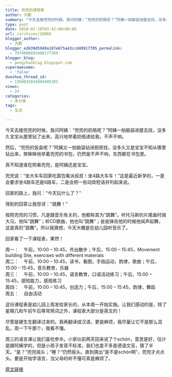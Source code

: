 ```yaml
---
title: 兜兜的课程表
author: 大鹏
summary: "今天去接兜兜的时候，我问阿姨：“兜兜的奶瓶呢？”阿姨一拍脑袋进屋去找，没多久宝宝从屋里钻了出来，高兴地举着奶瓶递给我，不声不响。"
type: post
date: 2010-02-10T03:42:00+00:00
url: /archives/10868
blogger_author:
  - 大鹏
blogger_e2639d5949a187e675a43ccd40917705_permalink:
  - 7974080603408177269
blogger_blog:
  - pengzhaoblog.blogspot.com
superawesome:
  - 'false'
duoshuo_thread_id:
  - 1360835854884405303
views:
  - 24
categories:
  - 未分类
tags:
  - 生活

---
```

今天去接兜兜的时候，我问阿姨：“兜兜的奶瓶呢？”阿姨一拍脑袋进屋去找，没多久宝宝从屋里钻了出来，高兴地举着奶瓶递给我，不声不响。

然后，“兜兜的饭盒呢？”阿姨又一拍脑袋钻进厨房找，没多久又是宝宝不知从哪里钻出来，笑眯眯地举着兜兜的书包，仍然是不声不响，东西都在书包里。

真不知道谁在照看兜兜，是阿姨还是宝宝。

兜兜说：“坐大车车回家吃面包看派叔叔！坐4路大车车！”这是最近新学的，一是会要求坐4路车还是6路车，二是会把一些动宾短语并列起来说。

回家的路上，我问：“今天玩什么了？”

得到的回答让我惊讶：“跳舞！”

按照兜兜的习惯，凡是跟音乐有关的，他都称其为“跳舞”。听托马斯的片尾曲时骑大马，他叫“跳舞”；听CD歌曲，他也叫“跳舞”；爸爸弹吉他的时候他闻声起舞，这是真的”跳舞“。所以我猜想，今天大概是在幼儿园听音乐了。

回家看了一下课程表，果然！

周一：    午前，10:00 &#8211; 10:45，外出散步；午后，15:00 &#8211; 15:45，Movement building Site, exercises with different materials  
周二：    午前，10:00 &#8211; 10:45，读书，看图，手指运动，韵律，歌曲；午后，15:00 &#8211; 15:45，音乐教育，乐器  
周三：    午前，10:00 &#8211; 10:45，语言教育，口语活动练习；午后，15:00 &#8211; 15:45，感知能力，感观练习  
周四：    午前，10:00 &#8211; 10:45，创造力；午后，15:00 &#8211; 15:45，韵律，舞蹈  
周五：    自由活动

这份课程表是幼儿园上周发给家长的，从本周一开始实施。让我们感动的是，除了星期几和午前午后等常用词之外，课程表大部分是英文的！

尽管是硬生生翻译过来的。我再翻译成汉语，更是麻烦，我尽量让它不是那么混乱。周一下午那个，我看不懂。﻿

周三的语言课让我们喜忧参半。小家伙前两天回来说了个schön，意思是好，估计是跟阿姨学的，但是小孩子发音不标准，我们也差不多是德语文盲，猜了半天。“是？”兜兜摇头；“睡？”仍然摇头。直到猜出“是不是schön啊”，兜兜才点点头。要是开始学语言，当父母的听不懂可真是麻烦了。

[原文链接](http://dapengde.com/archives/10868)

